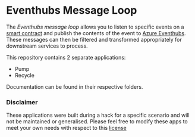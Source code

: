 # Eventhubs Message Loop
The *Eventhubs message loop* allows you to listen to specific events on a [smart contract](https://github.com/vjrantal/telemetry-contract) and publish the contents of the event to [Azure Eventhubs](https://docs.microsoft.com/en-us/azure/event-hubs/). These messages can then be filtered and transformed appropriately for downstream services to process.

This repository contains 2 separate applications:
* Pump
* Recycle

Documentation can be found in their respective folders.

### Disclaimer
These applications were built during a hack for a specific scenario and will not be maintained or generalised. Please feel free to modify these apps to meet your own needs with respect to this [license](https://github.com/jjcollinge/eventhubs-msg-loop/blob/master/LICENSE)